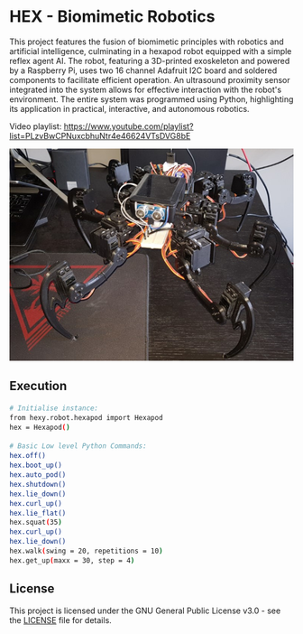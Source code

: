 # HEX - Biomimetic Robotics

This project features the fusion of biomimetic principles with robotics and artificial intelligence, culminating in a hexapod robot equipped with a simple reflex agent AI. The robot, featuring a 3D-printed exoskeleton and powered by a Raspberry Pi, uses two 16 channel Adafruit I2C board and soldered components to facilitate efficient operation. An ultrasound proximity sensor integrated into the system allows for effective interaction with the robot's environment. The entire system was programmed using Python, highlighting its application in practical, interactive, and autonomous robotics.

Video playlist:
https://www.youtube.com/playlist?list=PLzvBwCPNuxcbhuNtr4e46624VTsDVG8bE

![Alt text](hex\assets\hex-robot.jpg)

## Execution

```bash
# Initialise instance:
from hexy.robot.hexapod import Hexapod
hex = Hexapod()

# Basic Low level Python Commands:
hex.off()
hex.boot_up()
hex.auto_pod()
hex.shutdown()
hex.lie_down()
hex.curl_up()
hex.lie_flat()
hex.squat(35)
hex.curl_up()
hex.lie_down()
hex.walk(swing = 20, repetitions = 10)
hex.get_up(maxx = 30, step = 4)
```
## License
This project is licensed under the GNU General Public License v3.0 - see the [LICENSE](LICENSE) file for details.